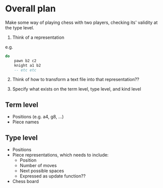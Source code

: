 # Overall plan

Make some way of playing chess with two players, checking its' validity at the type level.

1. Think of a representation

e.g.

```haskell
do
    pawn b2 c2
    knight a1 b2
    -- etc etc
```

2. Think of how to transform a text file into that representation??

3. Specify what exists on the term level, type level, and kind level

## Term level

- Positions (e.g. a4, g8, ...)
- Piece names

## Type level

- Positions
- Piece representations, which needs to include:
    + Position
    + Number of moves
    + Next possible spaces
	- Expressed as update function??
- Chess board

